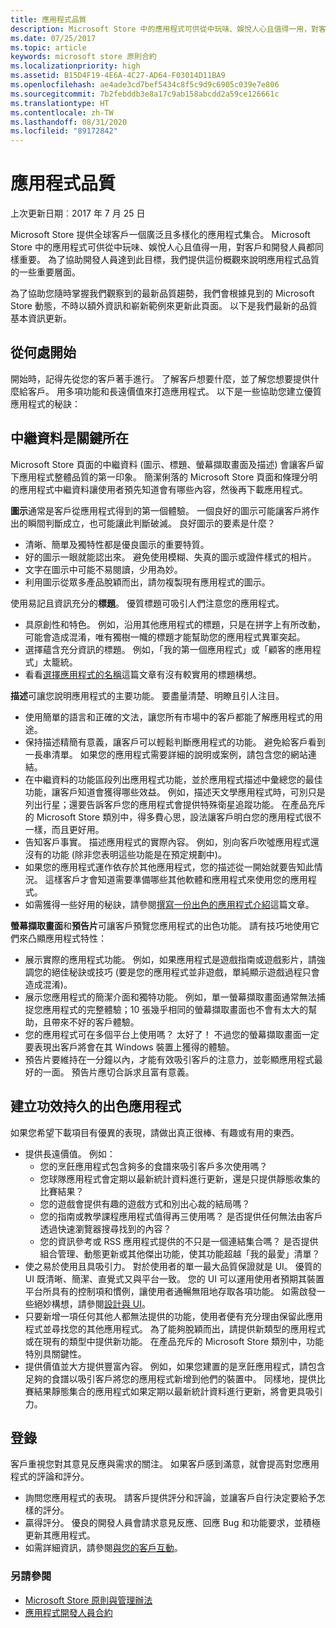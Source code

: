 ```yaml
---
title: 應用程式品質
description: Microsoft Store 中的應用程式可供從中玩味、娛悅人心且值得一用，對客戶和開發人員都同樣重要。 為了協助開發人員達到此目標，我們提供這份概觀來說明應用程式品質的一些重要層面。
ms.date: 07/25/2017
ms.topic: article
keywords: microsoft store 原則合約
ms.localizationpriority: high
ms.assetid: B15D4F19-4E6A-4C27-AD64-F03014D11BA9
ms.openlocfilehash: ae4ade3cd7bef5434c8f5c9d9c6905c039e7e806
ms.sourcegitcommit: 7b2febddb3e8a17c9ab158abcdd2a59ce126661c
ms.translationtype: HT
ms.contentlocale: zh-TW
ms.lasthandoff: 08/31/2020
ms.locfileid: "89172842"
---
```

# <a name="app-quality"></a>應用程式品質

上次更新日期︰2017 年 7 月 25 日

Microsoft Store 提供全球客戶一個廣泛且多樣化的應用程式集合。 Microsoft Store 中的應用程式可供從中玩味、娛悅人心且值得一用，對客戶和開發人員都同樣重要。 為了協助開發人員達到此目標，我們提供這份概觀來說明應用程式品質的一些重要層面。

為了協助您隨時掌握我們觀察到的最新品質趨勢，我們會根據見到的 Microsoft Store 動態，不時以額外資訊和嶄新範例來更新此頁面。 以下是我們最新的品質基本資訊更新。


## <a name="where-to-start"></a>從何處開始

開始時，記得先從您的客戶著手進行。 了解客戶想要什麼，並了解您想要提供什麼給客戶。 用多項功能和長遠價值來打造應用程式。 以下是一些協助您建立優質應用程式的秘訣：


## <a name="metadata-is-key"></a>中繼資料是關鍵所在

Microsoft Store 頁面的中繼資料 (圖示、標題、螢幕擷取畫面及描述) 會讓客戶留下應用程式整體品質的第一印象。 簡潔俐落的 Microsoft Store 頁面和條理分明的應用程式中繼資料讓使用者預先知道會有哪些內容，然後再下載應用程式。

**圖示**通常是客戶從應用程式得到的第一個體驗。 一個良好的圖示可能讓客戶將作出的瞬間判斷成立，也可能讓此判斷破滅。 良好圖示的要素是什麼？

- 清晰、簡單及獨特性都是優良圖示的重要特質。
- 好的圖示一眼就能認出來。 避免使用模糊、失真的圖示或證件樣式的相片。
- 文字在圖示中可能不易閱讀，少用為妙。
- 利用圖示從眾多產品脫穎而出，請勿複製現有應用程式的圖示。

使用易記且資訊充分的**標題**。 優質標題可吸引人們注意您的應用程式。

- 具原創性和特色。 例如，沿用其他應用程式的標題，只是在拼字上有所改動，可能會造成混淆，唯有獨樹一幟的標題才能幫助您的應用程式異軍突起。
- 選擇蘊含充分資訊的標題。 例如，「我的第一個應用程式」或「顧客的應用程式」太籠統。
- 看看[選擇應用程式的名稱](./create-your-app-by-reserving-a-name.md#choosing-your-apps-name)這篇文章有沒有較實用的標題構想。

**描述**可讓您說明應用程式的主要功能。 要盡量清楚、明瞭且引人注目。

- 使用簡單的語言和正確的文法，讓您所有市場中的客戶都能了解應用程式的用途。
- 保持描述精簡有意義，讓客戶可以輕鬆判斷應用程式的功能。 避免給客戶看到一長串清單。 如果您的應用程式需要詳細的說明或案例，請包含您的網站連結。
- 在中繼資料的功能區段列出應用程式功能，並於應用程式描述中彙總您的最佳功能，讓客戶知道會獲得哪些效益。 例如，描述天文學應用程式時，可別只是列出行星；還要告訴客戶您的應用程式會提供特殊衛星追蹤功能。 在產品充斥的 Microsoft Store 類別中，得多費心思，設法讓客戶明白您的應用程式很不一樣，而且更好用。
- 告知客戶事實。 描述應用程式的實際內容。 例如，別向客戶吹噓應用程式還沒有的功能 (除非您表明這些功能是在預定規劃中)。
- 如果您的應用程式運作依存於其他應用程式，您的描述從一開始就要告知此情況。 這樣客戶才會知道需要準備哪些其他軟體和應用程式來使用您的應用程式。
- 如需獲得一些好用的秘訣，請參閱[撰寫一份出色的應用程式介紹](./write-a-great-app-description.md)這篇文章。

**螢幕擷取畫面**和**預告片**可讓客戶預覽您應用程式的出色功能。 請有技巧地使用它們來凸顯應用程式特性：

- 展示實際的應用程式功能。 例如，如果應用程式是遊戲指南或遊戲影片，請強調您的絕佳秘訣或技巧 (要是您的應用程式並非遊戲，單純顯示遊戲過程只會造成混淆)。
- 展示您應用程式的簡潔介面和獨特功能。 例如，單一螢幕擷取畫面通常無法捕捉您應用程式的完整體驗；10 張幾乎相同的螢幕擷取畫面也不會有太大的幫助，且帶來不好的客戶體驗。
- 您的應用程式可在多個平台上使用嗎？ 太好了！ 不過您的螢幕擷取畫面一定要表現出客戶將會在其 Windows 裝置上獲得的體驗。
- 預告片要維持在一分鐘以內，才能有效吸引客戶的注意力，並彰顯應用程式最好的一面。 預告片應切合訴求且富有意義。


## <a name="create-amazing-apps-with-staying-power"></a>建立功效持久的出色應用程式

如果您希望下載項目有優異的表現，請做出真正很棒、有趣或有用的東西。

- 提供長遠價值。 例如：
    - 您的烹飪應用程式包含夠多的食譜來吸引客戶多次使用嗎？
    - 您球隊應用程式會定期以最新統計資料進行更新，還是只提供靜態收集的比賽結果？
    - 您的遊戲會提供有趣的遊戲方式和別出心裁的結局嗎？
    - 您的指南或教學課程應用程式值得再三使用嗎？ 是否提供任何無法由客戶透過快速瀏覽器搜尋找到的內容？
    - 您的資訊參考或 RSS 應用程式提供的不只是一個連結集合嗎？ 是否提供組合管理、動態更新或其他傑出功能，使其功能超越「我的最愛」清單？
- 使之易於使用且具吸引力。 對於使用者的單一最大品質保證就是 UI。 優質的 UI 既清晰、簡潔、直覺式又與平台一致。 您的 UI 可以運用使用者預期其裝置平台所具有的控制項和慣例，讓使用者通暢無阻地存取各項功能。 如需啟發一些絕妙構想，請參閱[設計與 UI](https://developer.microsoft.com/windows/apps/design)。
- 只要新增一項任何其他人都無法提供的功能，使用者便有充分理由保留此應用程式並尋找您的其他應用程式。 為了能夠脫穎而出，請提供新類型的應用程式或在現有的類型中提供新功能。 在產品充斥的 Microsoft Store 類別中，功能特別具關鍵性。
- 提供價值並大方提供豐富內容。 例如，如果您建置的是烹飪應用程式，請包含足夠的食譜以吸引客戶將您的應用程式新增到他們的裝置中。 同樣地，提供比賽結果靜態集合的應用程式如果定期以最新統計資料進行更新，將會更具吸引力。


## <a name="check-in"></a>登錄

客戶重視您對其意見反應與需求的關注。 如果客戶感到滿意，就會提高對您應用程式的評論和評分。

- 詢問您應用程式的表現。 請客戶提供評分和評論，並讓客戶自行決定要給予怎樣的評分。
- 贏得評分。 優良的開發人員會請求意見反應、回應 Bug 和功能要求，並積極更新其應用程式。
- 如需詳細資訊，請參閱[與您的客戶互動](https://developer.microsoft.com/store/engage)。


### <a name="see-also"></a>另請參閱

- [Microsoft Store 原則與管理辦法](store-policies-and-code-of-conduct.md)
- [應用程式開發人員合約](/legal/windows/agreements/app-developer-agreement)